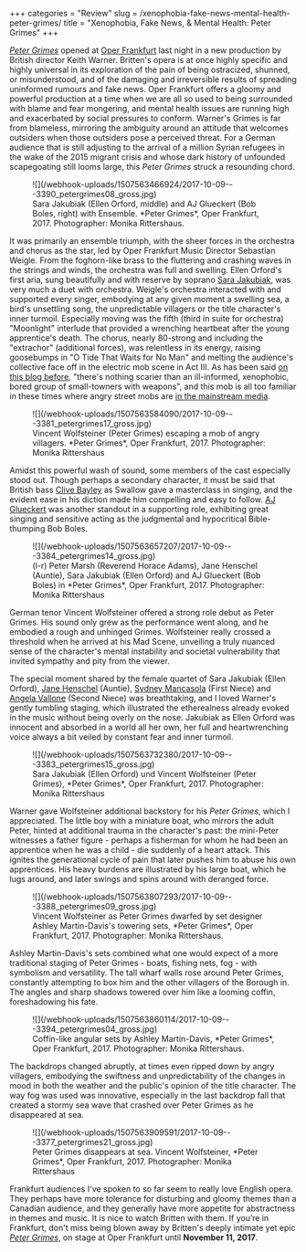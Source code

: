 +++
categories = "Review"
slug = /xenophobia-fake-news-mental-health-peter-grimes/
title = "Xenophobia, Fake News, &amp; Mental Health: Peter Grimes"
+++

[*Peter Grimes*](http://www.oper-frankfurt.de/en/season-calendar/peter-grimes/?id_datum=999) opened at [Oper Frankfurt](/scene/companies/oper-frankfurt/) last night in a new production by British director Keith Warner. Britten's opera is at once highly specific and highly universal in its exploration of the pain of being ostracized, shunned, or misunderstood, and of the damaging and irreversible results of spreading uninformed rumours and fake news. Oper Frankfurt offers a gloomy and powerful production at a time when we are all so used to being surrounded with blame and fear mongering, and mental health issues are running high and exacerbated by social pressures to conform. Warner's Grimes is far from blameless, mirroring the ambiguity around an attitude that welcomes outsiders when those outsiders pose a perceived threat. For a German audience that is still adjusting to the arrival of a million Syrian refugees in the wake of the 2015 migrant crisis and whose dark history of unfounded scapegoating still looms large, this *Peter Grimes* struck a resounding chord. 

<figure data-type="image">
![](/webhook-uploads/1507563466924/2017-10-09---3390_petergrimes08_gross.jpg)
<figcaption>Sara Jakubiak (Ellen Orford, middle) and AJ Glueckert (Bob Boles, right) with Ensemble. *Peter Grimes*, Oper Frankfurt, 2017. Photographer: Monika Rittershaus.</figcaption>
</figure>

It was primarily an ensemble triumph, with the sheer forces in the orchestra and chorus as the star, led by Oper Frankfurt Music Director Sebastian Weigle. From the foghorn-like brass to the fluttering and crashing waves in the strings and winds, the orchestra was full and swelling. Ellen Orford's first aria, sung beautifully and with reserve by soprano [Sara Jakubiak](/scene/people/sara-jakubiak/), was very much a duet with orchestra. Weigle's orchestra interacted with and supported every singer, embodying at any given moment a swelling sea, a bird's unsettling song, the unpredictable villagers or the title character's inner turmoil. Especially moving was the fifth (third in suite for orchestra) "Moonlight" interlude that provided a wrenching heartbeat after the young apprentice's death. The chorus, nearly 80-strong and including the "extrachor" (additional forces), was relentless in its energy, raising goosebumps in "O Tide That Waits for No Man" and melting the audience's collective face off in the electric mob scene in Act III. As has been said [on this blog before](/tales-from-the-score-peter-grimes/), "there's nothing scarier than an ill-informed, xenophobic, bored group of small-towners with weapons", and this mob is all too familiar in these times where angry street mobs are [in the mainstream media](https://www.google.de/search?q=charlottesville+mob&source=lnms&tbm=isch&sa=X&ved=0ahUKEwjZ3IemnOPWAhVDIMAKHSTmAQUQ_AUICigB&biw=1254&bih=655).

<figure data-type="image">
![](/webhook-uploads/1507563584090/2017-10-09---3381_petergrimes17_gross.jpg)
<figcaption>Vincent Wolfsteiner (Peter Grimes) escaping a mob of angry villagers. *Peter Grimes*, Oper Frankfurt, 2017. Photographer: Monika Rittershaus</figcaption>
</figure>

Amidst this powerful wash of sound, some members of the cast especially stood out. Though perhaps a secondary character, it must be said that British bass [Clive Bayley](/scene/people/clive-bayley/) as Swallow gave a masterclass in singing, and the evident ease in his diction made him compelling and easy to follow. [AJ Glueckert](/scene/people/aj-glueckert/) was another standout in a supporting role, exhibiting great singing and sensitive acting as the judgmental and hypocritical Bible-thumping Bob Boles. 

<figure data-type="image">
![](/webhook-uploads/1507563657207/2017-10-09---3384_petergrimes14_gross.jpg)
<figcaption>(l-r) Peter Marsh (Reverend Horace Adams), Jane Henschel (Auntie), Sara Jakubiak (Ellen Orford) and AJ Glueckert (Bob Boles) in *Peter Grimes*, Oper Frankfurt, 2017. Photographer: Monika Rittershaus</figcaption>
</figure>

German tenor Vincent Wolfsteiner offered a strong role debut as Peter Grimes. His sound only grew as the performance went along, and he embodied a rough and unhinged Grimes. Wolfsteiner really crossed a threshold when he arrived at his Mad Scene, unveiling a truly nuanced sense of the character's mental instability and societal vulnerability that invited sympathy and pity from the viewer.

The special moment shared by the female quartet of Sara Jakubiak (Ellen Orford), [Jane Henschel](/scene/people/jane-henschel/) (Auntie), [Sydney Mancasola](/scene/people/sydney-mancasola/) (First Niece) and [Angela Vallone](/scene/people/angela-vallone/) (Second Niece) was breathtaking, and I loved Warner's gently tumbling staging, which illustrated the etherealness already evoked in the music without being overly on the nose. Jakubiak as Ellen Orford was innocent and absorbed in a world all her own, her full and heartwrenching voice always a bit veiled by constant fear and inner turmoil.

<figure data-type="image">
![](/webhook-uploads/1507563732380/2017-10-09---3383_petergrimes15_gross.jpg)
<figcaption>Sara Jakubiak (Ellen Orford) und Vincent Wolfsteiner (Peter Grimes), *Peter Grimes*, Oper Frankfurt, 2017. Photographer: Monika Rittershaus</figcaption>
</figure>

Warner gave Wolfsteiner additional backstory for his *Peter Grimes*, which I appreciated. The little boy with a miniature boat, who mirrors the adult Peter, hinted at additional trauma in the character's past: the mini-Peter witnesses a father figure - perhaps a fisherman for whom he had been an apprentice when he was a child - die suddenly of a heart attack. This ignites the generational cycle of pain that later pushes him to abuse his own apprentices. His heavy burdens are illustrated by his large boat, which he lugs around, and later swings and spins around with deranged force. 

<figure data-type="image">
![](/webhook-uploads/1507563807293/2017-10-09---3388_petergrimes09_gross.jpg)
<figcaption>Vincent Wolfsteiner as Peter Grimes dwarfed by set designer Ashley Martin-Davis's towering sets, *Peter Grimes*, Oper Frankfurt, 2017. Photographer: Monika Rittershaus.</figcaption>
</figure>

Ashley Martin-Davis's sets combined what one would expect of a more traditional staging of Peter Grimes - boats, fishing nets, fog - with symbolism and versatility. The tall wharf walls rose around Peter Grimes, constantly attempting to box him and the other villagers of the Borough in. The angles and sharp shadows towered over him like a looming coffin, foreshadowing his fate. 

<figure data-type="image">
![](/webhook-uploads/1507563860114/2017-10-09---3394_petergrimes04_gross.jpg)
<figcaption>Coffin-like angular sets by Ashley Martin-Davis, *Peter Grimes*, Oper Frankfurt, 2017. Photographer: Monika Rittershaus.</figcaption>
</figure>

The backdrops changed abruptly, at times even ripped down by angry villagers, embodying the swiftness and unpredictability of the changes in mood in both the weather and the public's opinion of the title character. The way fog was used was innovative, especially in the last backdrop fall that created a stormy sea wave that crashed over Peter Grimes as he disappeared at sea.

<figure data-type="image">
![](/webhook-uploads/1507563909591/2017-10-09---3377_petergrimes21_gross.jpg)
<figcaption>Peter Grimes disappears at sea. Vincent Wolfsteiner, *Peter Grimes*, Oper Frankfurt, 2017. Photographer: Monika Rittershaus</figcaption>
</figure>

Frankfurt audiences I've spoken to so far seem to really love English opera. They perhaps have more tolerance for disturbing and gloomy themes than a Canadian audience, and they generally have more appetite for abstractness in themes and music. It is nice to watch Britten with them. If you’re in Frankfurt, don't miss being blown away by Britten's deeply intimate yet epic [*Peter Grimes*](http://www.oper-frankfurt.de/en/season-calendar/peter-grimes/?id_datum=999), on stage at Oper Frankfurt until **November 11, 2017**.
